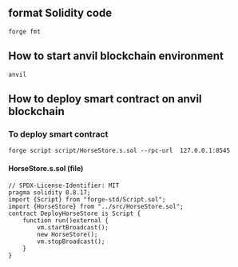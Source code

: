 ## format Solidity code
```
forge fmt
```

## How to start anvil blockchain environment
```
anvil
```

## How to deploy smart contract on anvil blockchain

### To deploy smart contract 
```
forge script script/HorseStore.s.sol --rpc-url  127.0.0.1:8545
```

#### HorseStore.s.sol (file)
```solidity
// SPDX-License-Identifier: MIT
pragma solidity 0.8.17;
import {Script} from "forge-std/Script.sol";
import {HorseStore} from "../src/HorseStore.sol";
contract DeployHorseStore is Script {
    function run()external {
        vm.startBroadcast();
        new HorseStore();
        vm.stopBroadcast();
    }
}
```